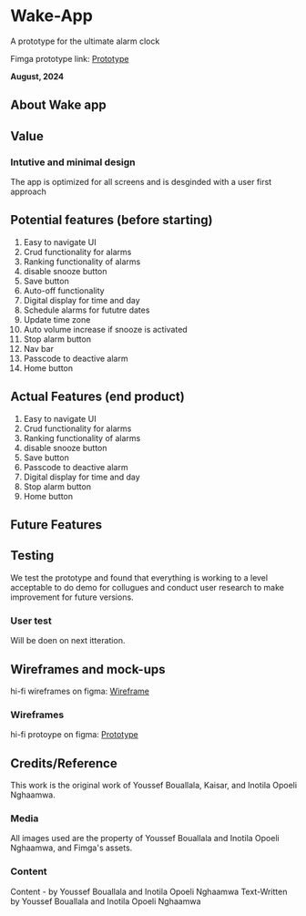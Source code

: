 # Wake-App
A prototype for the ultimate alarm clock

Fimga prototype link: [Prototype](https://www.figma.com/proto/hdgYY8vsarBvqi55389lfM/wake-app?node-id=0-1&t=NX1K11QCXQQo662y-1)

**August, 2024**

## About Wake app

## Value 
### Intutive and minimal design
The app is optimized for all screens and is desginded with a user first approach

## Potential features (before starting)

1. Easy to navigate UI
2. Crud functionality for alarms
4. Ranking functionality of alarms
5. disable snooze button
6. Save button
7. Auto-off functionality
8. Digital display for time and day
9. Schedule alarms for fututre dates
10. Update time zone
11. Auto volume increase if snooze is activated
12. Stop alarm button
13. Nav bar
14. Passcode to deactive alarm
15. Home button

## Actual Features (end product)
1. Easy to navigate UI
2. Crud functionality for alarms
4. Ranking functionality of alarms
5. disable snooze button
6. Save button
7. Passcode to deactive alarm
8. Digital display for time and day
9. Stop alarm button
10. Home button

## Future Features

## Testing
We test the prototype and found that everything is working to a level acceptable to do demo for collugues and conduct user research to make improvement for 
future versions.
 
### User test
Will be doen on next itteration.

## Wireframes and mock-ups
hi-fi wireframes on figma:
[Wireframe](https://www.figma.com/design/hdgYY8vsarBvqi55389lfM/wake-app?node-id=0-1&m=dev&t=tbFWoiUFjlHnyPXQ-1)

### Wireframes
 hi-fi protoype on figma:
[Prototype](https://www.figma.com/proto/hdgYY8vsarBvqi55389lfM/wake-app?node-id=0-1&t=tbFWoiUFjlHnyPXQ-1)

## Credits/Reference 
This work is the original work of Youssef Bouallala, Kaisar, and Inotila Opoeli Nghaamwa.

### Media
All images used are the property of Youssef Bouallala and Inotila Opoeli Nghaamwa, and Fimga's assets.

### Content

Content - by Youssef Bouallala and Inotila Opoeli Nghaamwa
Text-Written by Youssef Bouallala and Inotila Opoeli Nghaamwa
